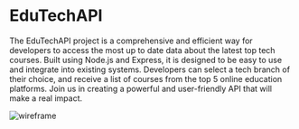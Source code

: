 # EduTechAPI

The EduTechAPI project is a comprehensive and efficient way for developers to access the most up to date data about the latest top tech courses. Built using Node.js and Express, it is designed to be easy to use and integrate into existing systems. Developers can select a tech branch of their choice, and receive a list of courses from the top 5 online education platforms. Join us in creating a powerful and user-friendly API that will make a real impact.

![wireframe](https://user-images.githubusercontent.com/109438051/216436402-cf3592f0-dc98-4825-a153-c0f2fcfa0ae1.png)
